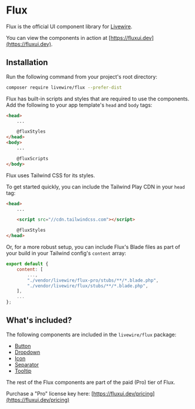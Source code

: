 # Flux

Flux is the official UI component library for [Livewire](https://livewire.laravel.com).

You can view the components in action at [https://fluxui.dev](https://fluxui.dev).

## Installation

Run the following command from your project's root directory:

```bash
composer require livewire/flux --prefer-dist
```

Flux has built-in scripts and styles that are required to use the components. Add the following to your app template's `head` and `body` tags:

```html
<head>
    ...

    @fluxStyles
</head>
<body>
    ...

    @fluxScripts
</body>
```

Flux uses Tailwind CSS for its styles.

To get started quickly, you can include the Tailwind Play CDN in your `head` tag:

```html
<head>
    ...

    <script src="//cdn.tailwindcss.com"></script>

    @fluxStyles
</head>
```

Or, for a more robust setup, you can include Flux's Blade files as part of your build in your Tailwind config's `content` array:

```javascript
export default {
    content: [
        ...,
        "./vendor/livewire/flux-pro/stubs/**/*.blade.php",
        "./vendor/livewire/flux/stubs/**/*.blade.php",
    ],
    ...
};
```

## What's included?

The following components are included in the `livewire/flux` package:
* [Button](https://fluxui.dev/components/button)
* [Dropdown](https://fluxui.dev/components/dropdown)
* [Icon](https://fluxui.dev/components/icon)
* [Separator](https://fluxui.dev/components/separator)
* [Tooltip](https://fluxui.dev/components/tooltip)

The rest of the Flux components are part of the paid (Pro) tier of Flux.

Purchase a "Pro" license key here: [https://fluxui.dev/pricing](https://fluxui.dev/pricing)
